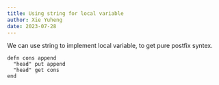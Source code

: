 ```yaml
---
title: Using string for local variable
author: Xie Yuheng
date: 2023-07-28
---
```


We can use string to implement local variable,
to get pure postfix syntex.

```inet
defn cons append
  "head" put append
  "head" get cons
end
```
